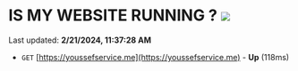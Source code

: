 # IS MY WEBSITE RUNNING ? [![](https://img.shields.io/static/v1?label=Sponsor&message=%E2%9D%A4&logo=GitHub&color=%23fe8e86)](https://github.com/sponsors/<username>)

Last updated: **2/21/2024, 11:37:28 AM**

- `GET` [https://youssefservice.me](https://youssefservice.me) - **Up** (118ms)
